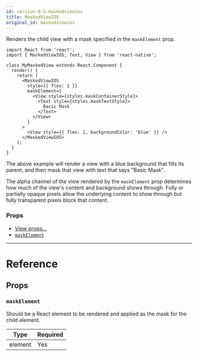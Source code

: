 ```yaml
---
id: version-0.5-maskedviewios
title: MaskedViewIOS
original_id: maskedviewios
---
```

Renders the child view with a mask specified in the `maskElement` prop.

```
import React from 'react';
import { MaskedViewIOS, Text, View } from 'react-native';

class MyMaskedView extends React.Component {
  render() {
    return (
      <MaskedViewIOS
        style={{ flex: 1 }}
        maskElement={
          <View style={styles.maskContainerStyle}>
            <Text style={styles.maskTextStyle}>
              Basic Mask
            </Text>
          </View>
        }
      >
        <View style={{ flex: 1, backgroundColor: 'blue' }} />
      </MaskedViewIOS>
    );
  }
}
```

The above example will render a view with a blue background that fills its
parent, and then mask that view with text that says "Basic Mask".

The alpha channel of the view rendered by the `maskElement` prop determines how
much of the view's content and background shows through. Fully or partially
opaque pixels allow the underlying content to show through but fully
transparent pixels block that content.

### Props

- [View props...](view.md#props)
- [`maskElement`](maskedviewios.md#maskelement)






---

# Reference

## Props

### `maskElement`

Should be a React element to be rendered and applied as the mask for the child element.

| Type | Required |
| - | - |
| element | Yes |






